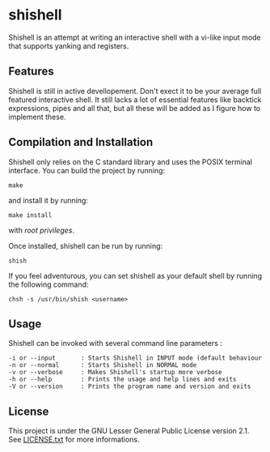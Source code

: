shishell
========

Shishell is an attempt at writing an interactive shell with a vi-like input mode that supports yanking and registers.   

Features
--------

Shishell is still in active devellopement. Don't exect it to be your average full featured interactive shell. It still lacks a lot of essential features like backtick expressions, pipes and all that, but all these will be added as I figure how to implement these.  

Compilation and Installation
----------------------------

Shishell only relies on the C standard library and uses the POSIX terminal interface. You can build the project by running:
    
    make

and install it by running:

    make install

with *root privileges*.

Once installed, shishell can be run by running:

    shish

If you feel adventurous, you can set shishell as your default shell by running the following command:

    chsh -s /usr/bin/shish <username>

Usage
-----

Shishell can be invoked with several command line parameters :
    
    -i or --input       : Starts Shishell in INPUT mode (default behaviour
    -n or --normal      : Starts Shishell in NORMAL mode
    -v or --verbose     : Makes Shishell's startup more verbose
    -h or --help        : Prints the usage and help lines and exits
    -V or --version     : Prints the program name and version and exits

License
-------

This project is under the GNU Lesser General Public License version 2.1. See [LICENSE.txt](LICENSE) for more informations.  
